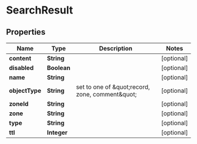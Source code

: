 

# SearchResult

## Properties

Name | Type | Description | Notes
------------ | ------------- | ------------- | -------------
**content** | **String** |  |  [optional]
**disabled** | **Boolean** |  |  [optional]
**name** | **String** |  |  [optional]
**objectType** | **String** | set to one of \&quot;record, zone, comment\&quot; |  [optional]
**zoneId** | **String** |  |  [optional]
**zone** | **String** |  |  [optional]
**type** | **String** |  |  [optional]
**ttl** | **Integer** |  |  [optional]



